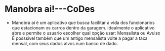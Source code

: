# Manobra ai!---CoDes
- Manobra ai é um aplicativo que busca facilitar a vida dos funcionarios que estacionam os carros dentro da garagem.
idealmente o aplicativo abre e permite o usuario escolher qual opção usar: Mensailsta ou Avulso
É posssivel também que um antigo mensalista volte a pagar a taxa mensal, com seus dados alvos num banco de dado.
